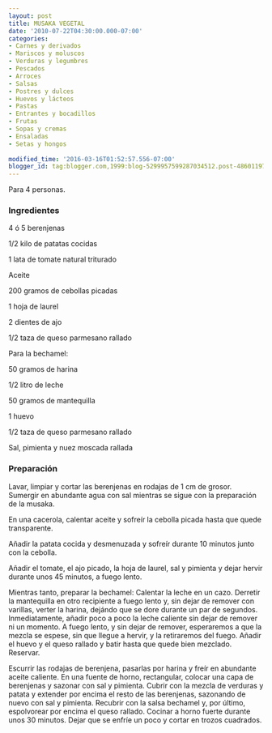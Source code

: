 ```yaml
---
layout: post
title: MUSAKA VEGETAL
date: '2010-07-22T04:30:00.000-07:00'
categories:
- Carnes y derivados
- Mariscos y moluscos
- Verduras y legumbres
- Pescados
- Arroces
- Salsas
- Postres y dulces
- Huevos y lácteos
- Pastas
- Entrantes y bocadillos
- Frutas
- Sopas y cremas
- Ensaladas
- Setas y hongos
 
modified_time: '2016-03-16T01:52:57.556-07:00'
blogger_id: tag:blogger.com,1999:blog-5299957599287034512.post-4860119710421390983
---
```


Para 4 personas.

<h3>Ingredientes</h3>

4 ó 5 berenjenas

1/2 kilo de patatas cocidas

1 lata de tomate natural triturado

Aceite

200 gramos de cebollas picadas

1 hoja de laurel

2 dientes de ajo

1/2 taza de queso parmesano rallado

Para la bechamel:

50 gramos de harina

1/2 litro de leche

50 gramos de mantequilla

1 huevo

1/2 taza de queso parmesano rallado

Sal, pimienta y nuez moscada rallada

<h3>Preparación</h3>

Lavar, limpiar y cortar las berenjenas en rodajas de 1 cm de grosor. Sumergir en abundante agua con sal mientras se sigue con la preparación de la musaka.

En una cacerola, calentar aceite y sofreír la cebolla picada hasta que quede transparente.

Añadir la patata cocida y desmenuzada y sofreír durante 10 minutos junto con la cebolla.

Añadir el tomate, el ajo picado, la hoja de laurel, sal y pimienta y dejar hervir durante unos 45 minutos, a fuego lento.

Mientras tanto, preparar la bechamel: Calentar la leche en un cazo. Derretir la mantequilla en otro recipiente a fuego lento y, sin dejar de remover con varillas, verter la harina, dejándo que se dore durante un par de segundos. Inmediatamente, añadir poco a poco la leche caliente sin dejar de remover ni un momento. A fuego lento, y sin dejar de remover, esperaremos a que la mezcla se espese, sin que llegue a hervir, y la retiraremos del fuego. Añadir el huevo y el queso rallado y batir hasta que quede bien mezclado. Reservar.

Escurrir las rodajas de berenjena, pasarlas por harina y freír en abundante aceite caliente. En una fuente de horno, rectangular, colocar una capa de berenjenas y sazonar con sal y pimienta. Cubrir con la mezcla de verduras y patata y extender por encima el resto de las berenjenas, sazonando de nuevo con sal y pimienta. Recubrir con la salsa bechamel y, por último, espolvorear por encima el queso rallado. Cocinar a horno fuerte durante unos 30 minutos. Dejar que se enfríe un poco y cortar en trozos cuadrados.

